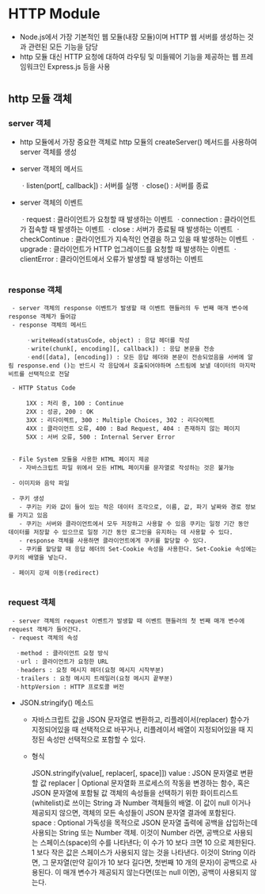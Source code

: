 # HTTP Module
  - Node.js에서 가장 기본적인 웹 모듈(내장 모듈)이며 HTTP 웹 서버를 생성하는 것과 관련된 모든 기능을 담당
  - http 모듈 대신 HTTP 요청에 대하여 라우팅 및 미들웨어 기능을 제공하는 웹 프레임워크인 Express.js 등을 사용

#
## http 모듈 객체
 ### server 객체
  - http 모듈에서 가장 중요한 객체로 http 모듈의 createServer() 메서드를 사용하여 server 객체를 생성
  - server 객체의 메서드
  
      ㆍlisten(port[, callback]) : 서버를 실행
      ㆍclose() : 서버를 종료
	  
  - server 객체의 이벤트
  
      ㆍrequest : 클라이언트가 요청할 때 발생하는 이벤트
      ㆍconnection : 클라이언트가 접속할 때 발생하는 이벤트
      ㆍclose : 서버가 종료될 때 발생하는 이벤트
      ㆍcheckContinue : 클라이언트가 지속적인 연결을 하고 있을 때 발생하는 이벤트
      ㆍupgrade : 클라이언트가 HTTP 업그레이드를 요청할 때 발생하는 이벤트
      ㆍclientError : 클라이언트에서 오류가 발생할 때 발생하는 이벤트

#
### response 객체
     - server 객체의 response 이벤트가 발생할 때 이벤트 핸들러의 두 번째 매개 변수에 response 객체가 들어감
     - response 객체의 메서드
	 
         ㆍwriteHead(statusCode, object) : 응답 헤더를 작성
         ㆍwrite(chunk[, encoding][, callback]) : 응답 본문을 전송
         ㆍend([data], [encoding]) : 모든 응답 헤더와 본문이 전송되었음을 서버에 알림 response.end ()는 반드시 각 응답에서 호출되어야하며 스트림에 보낼 데이터의 마지막 비트를 선택적으로 전달
		 
     - HTTP Status Code
	 
         1XX : 처리 중, 100 : Continue 
         2XX : 성공, 200 : OK 
         3XX : 리다이렉트, 300 : Multiple Choices, 302 : 리다이렉트
         4XX : 클라이언트 오류, 400 : Bad Request, 404 : 존재하지 않는 페이지
         5XX : 서버 오류, 500 : Internal Server Error 


     - File System 모듈을 사용한 HTML 페이지 제공
       - 자바스크립트 파일 위에서 모든 HTML 페이지를 문자열로 작성하는 것은 불가능
 
     - 이미지와 음악 파일
 
     - 쿠키 생성
       - 쿠키는 키와 값이 들어 있는 작은 데이터 조각으로, 이름, 값, 파기 날짜와 경로 정보를 가지고 있음
       - 쿠키는 서버와 클라이언트에서 모두 저장하고 사용할 수 있음 쿠키는 일정 기간 동안 데이터를 저장할 수 있으므로 일정 기간 동안 로그인을 유지하는 데 사용할 수 있다.
       - response 객체를 사용하면 클라이언트에게 쿠키를 할당할 수 있다. 
       - 쿠키를 할당할 때 응답 헤더의 Set-Cookie 속성을 사용한다. Set-Cookie 속성에는 쿠키의 배열을 넣는다.
 
     - 페이지 강제 이동(redirect)
 
#
 ### request 객체
     - server 객체의 request 이벤트가 발생할 때 이벤트 핸들러의 첫 번째 매개 변수에 request 객체가 들어간다.
     - request 객체의 속성
	 
      ㆍmethod : 클라이언트 요청 방식
      ㆍurl : 클라이언트가 요청한 URL
      ㆍheaders : 요청 메시지 헤더(요청 메시지 시작부분)
      ㆍtrailers : 요청 메시지 트레일러(요청 메시지 끝부분)
      ㆍhttpVersion : HTTP 프로토콜 버전

   - JSON.stringify() 메소드
     - 자바스크립트 값을 JSON 문자열로 변환하고, 리플레이서(replacer) 함수가 지정되어있을 때 선택적으로 바꾸거나, 리플레이서 배열이 지정되어있을 때 지정된 속성만   선택적으로 포함할 수 있다.
     - 형식 
    
       	JSON.stringify(value[, replacer[, space]])
               value : JSON 문자열로 변환할 값
               replacer | Optional
                  문자열화 프로세스의 작동을 변경하는 함수, 혹은  JSON 문자열에 포함될 값 객체의 속성들을 선택하기 위한 화이트리스트(whitelist)로 쓰이는 String 과 Number 객체들의 배열. 이 값이 null 이거나 제공되지 않으면, 객체의 모든 속성들이 JSON 문자열 결과에 포함된다.
               space : Optional
                  가독성을 목적으로 JSON 문자열 출력에 공백을 삽입하는데 사용되는 String 또는 Number 객체. 이것이 Number 라면, 공백으로 사용되는 스페이스(space)의 수를 나타낸다; 이 수가 10 보다 크면 10 으로 제한된다. 1 보다 작은 값은 스페이스가 사용되지 않는 것을 나타낸다. 이것이 String 이라면, 그 문자열(만약 길이가 10 보다 길다면, 첫번째 10 개의 문자)이 공백으로 사용된다. 이 매개 변수가 제공되지 않는다면(또는 null 이면), 공백이 사용되지 않는다.
